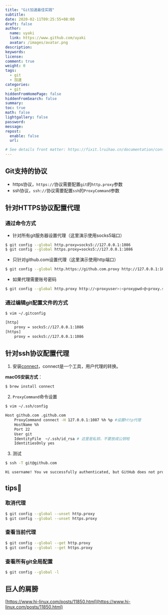 ```yaml
---
title: "Git加速最佳实践"
subtitle: 
date: 2020-02-11T09:25:55+08:00
draft: false
author:
  name: uyaki
  link: https://www.github.com/uyaki
  avatar: /images/avatar.png
description:
keywords: 
license:
comment: true
weight: 0
tags:
  - git 
  - 加速
categories:
  - git
hiddenFromHomePage: false
hiddenFromSearch: false
summary:
toc: true
math: false
lightgallery: false
password:
message:
repost:
  enable: false
  url: 

# See details front matter: https://fixit.lruihao.cn/documentation/content-management/introduction/#front-matter
---
```


<!--more-->
## Git支持的协议

- https协议，`https://`协议需要配置`git`的`http.proxy`参数
- ssh协议，`ssh://`协议需要配置`ssh`的`ProxyCommand`参数

## 针对HTTPS协议配置代理

### 通过命令方式

- 针对所有git服务器设置代理（这里演示使用socks5端口）

```sh
$ git config --global http.proxy=socks5://127.0.0.1:1086
$ git config --global https.proxy=socks5://127.0.0.1:1086
```

- 只针对github.com设置代理（这里演示使用http端口）

```sh
$ git config --global http.https://github.com.proxy http://127.0.0.1:1087
```

- 如果代理需要账号密码

```sh
$ git config --global http.proxy http://<proxyuser>:<proxypwd>@<proxy.server.com>:<proxy.server.port>
```

### 通过编辑git配置文件的方式

```sh
$ vim ~/.gitconfig

[http]
	proxy = socks5://127.0.0.1:1086
[https]
	proxy = socks5://127.0.0.1:1086
```

## 针对ssh协议配置代理

1. 安装[connect](https://bitbucket.org/gotoh/connect)，connect是一个工具，用户代理的转换。

**macOS安装方式**：

```sh
$ brew install connect
```

2. `ProxyCommand`命令设置

```sh
$ vim ~/.ssh/config

Host github.com .github.com
    ProxyCommand connect -H 127.0.0.1:1087 %h %p #设置http代理
    HostName %h
    Port 22
    User git
    IdentityFile  ~/.ssh/id_rsa # 这里是私钥，不要放成公钥啦
    IdentitiesOnly yes
```

3. 测试

```sh
$ ssh -T git@github.com

Hi username! You ve successfully authenticated, but GitHub does not provide shell access.
```
## tips📌

### 取消代理

```sh
$ git config --global --unset http.proxy 
$ git config --global --unset https.proxy
```

### 查看当前代理
```sh
$ git config --global --get http.proxy
$ git config --global --get https.proxy
```

### 查看所有git全局配置
```sh
$ git config --global -l
```

## 巨人的肩膀
[https://www.hi-linux.com/posts/11850.html](https://www.hi-linux.com/posts/11850.html)
